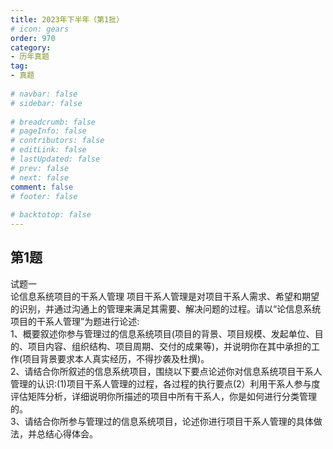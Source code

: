 ```yaml
---  
title: 2023年下半年（第1批）  
# icon: gears  
order: 970  
category:  
- 历年真题  
tag:  
- 真题  
  
# navbar: false  
# sidebar: false  
  
# breadcrumb: false  
# pageInfo: false  
# contributors: false  
# editLink: false  
# lastUpdated: false  
# prev: false  
# next: false  
comment: false  
# footer: false  
  
# backtotop: false  
---  
```

## 第1题 ##

试题一  
论信息系统项目的干系人管理 项目干系人管理是对项目干系人需求、希望和期望的识别，并通过沟通上的管理来满足其需要、解决问题的过程。请以“论信息系统项目的干系人管理”为题进行论述:  
1、概要叙述你参与管理过的信息系统项目(项目的背景、项目规模、发起单位、目的、项目内容、组织结构、项目周期、交付的成果等)，并说明你在其中承担的工作(项目背景要求本人真实经历，不得抄袭及杜撰)。  
2、请结合你所叙述的信息系统项目，围绕以下要点论述你对信息系统项目干系人管理的认识:(1)项目干系人管理的过程，各过程的执行要点(2）利用干系人参与度评估矩阵分析，详细说明你所描述的项目中所有干系人，你是如何进行分类管理的。  
3、请结合你所参与管理过的信息系统项目，论述你进行项目干系人管理的具体做法，并总结心得体会。  

